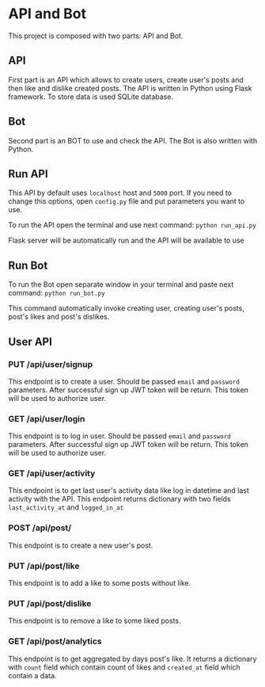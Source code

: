 # API and Bot

This project is composed with two parts: API and Bot.

## API
First part is an API which allows to create users, create user's posts and then like and dislike created posts. 
The API is written in Python using Flask framework. 
To store data is used SQLite database.

## Bot
Second part is an BOT to use and check the API. The Bot is also written with Python.

## Run API
This API by default uses `localhost` host and `5000` port. 
If you need to change this options, open `config.py` file and put parameters you want to use.

To run the API open the terminal and use next command: `python run_api.py`

Flask server will be automatically run and the API will be available to use

## Run Bot
To run the Bot open separate window in your terminal and paste next command: `python run_bot.py`

This command automatically invoke creating user, creating user's posts, post's likes and post's dislikes.

## User API
### PUT /api/user/signup
This endpoint is to create a user.
Should be passed `email` and `password` parameters. After successful sign up JWT token will be return.
This token will be used to authorize user.

### GET /api/user/login

This endpoint is to log in user.
Should be passed `email` and `password` parameters. After successful sign up JWT token will be return.
This token will be used to authorize user.

### GET /api/user/activity
This endpoint is to get last user's activity data like log in datetime and last activity with the API.
This endpoint returns dictionary with two fields `last_activity_at` and `logged_in_at`

### POST /api/post/
This endpoint is to create a new user's post.

### PUT /api/post/like
This endpoint is to add a like to some posts without like.

### PUT /api/post/dislike
This endpoint is to remove a like to some liked posts.

### GET /api/post/analytics
This endpoint is to get aggregated by days post's like. 
It returns a dictionary with `count` field which contain count of likes and `created_at` field which contain a data. 